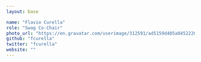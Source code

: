 ```yaml
---
layout: base

name: "Flavio Curella"
role: "Swag Co-Chair"
photo_url: "https://en.gravatar.com/userimage/312591/ad5159d405a0452220127fa808cca4d4.png"
github: "fcurella"
twitter: "fcurella"
website: ""
---
```

